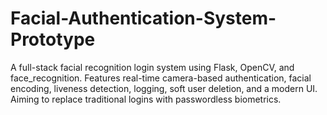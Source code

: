 # Facial-Authentication-System-Prototype
A full-stack facial recognition login system using Flask, OpenCV, and face_recognition. Features real-time camera-based authentication, facial encoding, liveness detection, logging, soft user deletion, and a modern UI. Aiming to replace traditional logins with passwordless biometrics.
